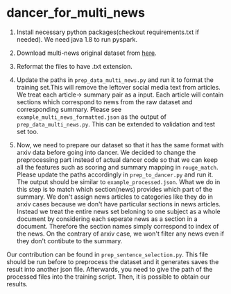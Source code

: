 # dancer_for_multi_news

1. Install necessary python packages(checkout requirements.txt if needed). We need java 1.8 to run pyspark. 

3. Download multi-news original dataset from [here](https://drive.google.com/drive/folders/1uDarzpu2HFc-vjXNJCRv2NIHzakpSGOw).

4. Reformat the files to have .txt extension.

5. Update the paths in `prep_data_multi_news.py` and run it to format the training set.This will remove the leftover social media text from articles. We treat each article-> summary pair as a input. Each article will contain sections which correspond to news from the raw dataset and corresponding summary. Please see `example_multi_news_formatted.json` as the output of `prep_data_multi_news.py`. This can be extended to validation and test set too.

6. Now, we need to prepare our dataset so that it has the same format with arxiv data before going into dancer. We decided to change the preprocessing part instead of actual dancer code so that we can keep all the features such as scoring and summary mapping in `rouge_match`. Please update the paths accordingly in `prep_to_dancer.py` and run it. The output should be similar to `example_processed.json`. 
What we do in this step is to match which section(news) provides which part of the summary. We don't assign news articles to categories like they do in arxiv cases because we don't have particular sections in news articles. Instead we treat the entire news set beloning to one subject as a whole document by considering each seperate news as a section in a document. Therefore the section names simply correspond to index of the news. On the contrary of arxiv case, we won't filter any news even if they don't contibute to the summary. 

Our contribution can be found in `prep_sentence_selection.py`. This file should be run before to preprocess the dataset and it generates saves the result into another json file. Afterwards, you need to give the path of the processed files into the training script. Then, it is possible to obtain our results.
